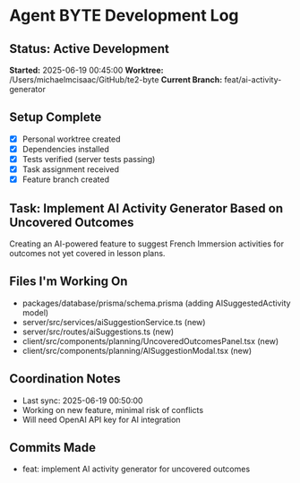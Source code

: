 # Agent BYTE Development Log

## Status: Active Development

**Started:** 2025-06-19 00:45:00
**Worktree:** /Users/michaelmcisaac/GitHub/te2-byte
**Current Branch:** feat/ai-activity-generator

## Setup Complete

- [x] Personal worktree created
- [x] Dependencies installed
- [x] Tests verified (server tests passing)
- [x] Task assignment received
- [x] Feature branch created

## Task: Implement AI Activity Generator Based on Uncovered Outcomes

Creating an AI-powered feature to suggest French Immersion activities for outcomes not yet covered in lesson plans.

## Files I'm Working On

- packages/database/prisma/schema.prisma (adding AISuggestedActivity model)
- server/src/services/aiSuggestionService.ts (new)
- server/src/routes/aiSuggestions.ts (new)
- client/src/components/planning/UncoveredOutcomesPanel.tsx (new)
- client/src/components/planning/AISuggestionModal.tsx (new)

## Coordination Notes

- Last sync: 2025-06-19 00:50:00
- Working on new feature, minimal risk of conflicts
- Will need OpenAI API key for AI integration

## Commits Made

- feat: implement AI activity generator for uncovered outcomes
